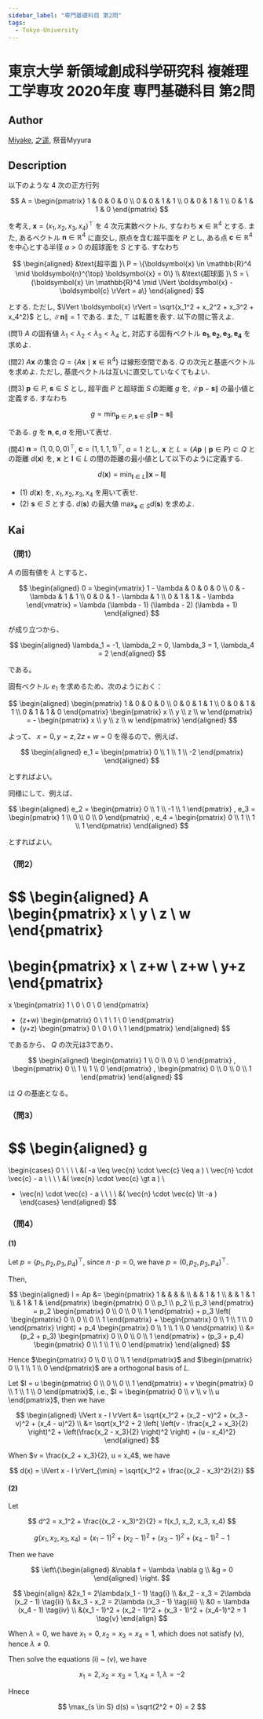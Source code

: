 ```yaml
---
sidebar_label: "専門基礎科目 第2問"
tags:
  - Tokyo-University
---
```

# 東京大学 新領域創成科学研究科 複雑理工学専攻 2020年度 専門基礎科目 第2問

## **Author**
[Miyake](https://miyake.github.io/exams/index.html), [之遥](https://www.zhihu.com/people/zhao-yue-70-84), 祭音Myyura

## **Description**
以下のような 4 次の正方行列

$$
A = \begin{pmatrix}
1 & 0 & 0 & 0 \\
0 & 0 & 1 & 1 \\
0 & 0 & 1 & 1 \\
0 & 1 & 1 & 0
\end{pmatrix}
$$

を考え, $\boldsymbol{x} = (x_1, x_2, x_3, x_4)^{\top}$ を 4 次元実数ベクトル, すなわち $\boldsymbol{x} \in \mathbb{R}^4$ とする.
また, あるベクトル $\boldsymbol{n} \in \mathbb{R}^4$ に直交し, 原点を含む超平面を $P$ とし, ある点 $\boldsymbol{c} \in \mathbb{R}^4$ を中心とする半径 $a > 0$ の超球面を $S$ とする.
すなわち

$$
\begin{aligned}
  &\text{超平面 }\  P = \{\boldsymbol{x} \in \mathbb{R}^4 \mid \boldsymbol{n}^{\top} \boldsymbol{x} = 0\} \\
  &\text{超球面 }\  S = \{\boldsymbol{x} \in \mathbb{R}^4 \mid \lVert \boldsymbol{x} - \boldsymbol{c} \rVert = a\}
\end{aligned}
$$

とする. ただし, $\lVert \boldsymbol{x} \rVert = \sqrt{x_1^2 + x_2^2 + x_3^2 + x_4^2}$ とし, $\lVert \boldsymbol{n} \rVert = 1$ である.
また, $\top$ は転置を表す. 以下の間に答えよ.

(問1) $A$ の固有値 $\lambda_1 < \lambda_2 < \lambda_3 < \lambda_4$ と, 対応する固有ベクトル $\boldsymbol{e_1}, \boldsymbol{e_2}, \boldsymbol{e_3}, \boldsymbol{e_4}$ を求めよ.

(間2) $A \boldsymbol{x}$ の集合 $Q = \{A \boldsymbol{x} \mid \boldsymbol{x} \in \mathbb{R}^4\}$ は線形空間である.
$Q$ の次元と基底ベクトルを求めよ.
ただし, 基底ベクトルは互いに直交していなくてもよい.

(問3) $\boldsymbol{p} \in P$, $\boldsymbol{s} \in S$ とし, 超平面 $P$ と超球面 $S$ の距離 $g$ を, $\lVert \boldsymbol{p} - \boldsymbol{s} \rVert$ の最小値と定義する. すなわち

$$
g = \min_{\boldsymbol{p} \in P, \boldsymbol{s} \in S} \lVert \boldsymbol{p} - \boldsymbol{s} \rVert
$$

である. $g$ を $\boldsymbol{n}, \boldsymbol{c}, a$ を用いて表せ.


(間4) $\boldsymbol{n} = (1, 0, 0, 0)^{\top}$, $\boldsymbol{c} = (1, 1, 1, 1)^{\top}$, $a=1$ とし, $\boldsymbol{x}$ と $L=\{A \boldsymbol{p} \mid \boldsymbol{p} \in P\} \subset Q$ との距離 $d(\boldsymbol{x})$ を, $\boldsymbol{x}$ と $\boldsymbol{l} \in L$ の間の距離の最小値として以下のように定義する.

$$
d(\boldsymbol{x}) = \min_{\boldsymbol{l} \in L} \lVert \boldsymbol{x} - \boldsymbol{l} \rVert
$$

- (1) $d(\boldsymbol{x})$ を, $x_1, x_2, x_3, x_4$ を用いて表せ.
- (2) $\boldsymbol{s} \in S$ とする. $d(\boldsymbol{s})$ の最大値 $\max_{\boldsymbol{s} \in S} d(\boldsymbol{s})$ を求めよ.


## **Kai**
### （問1）
$A$ の固有値を $\lambda$ とすると、

$$
\begin{aligned}
0 =
\begin{vmatrix}
1 - \lambda & 0 & 0 & 0 \\
0 & - \lambda & 1 & 1 \\
0 & 0 & 1 - \lambda & 1 \\
0 & 1 & 1 & - \lambda
\end{vmatrix}
= \lambda (\lambda - 1) (\lambda - 2) (\lambda + 1)
\end{aligned}
$$

が成り立つから、

$$
\begin{aligned}
\lambda_1 = -1,
\lambda_2 = 0,
\lambda_3 = 1,
\lambda_4 = 2
\end{aligned}
$$

である。

固有ベクトル $e_1$ を求めるため、次のようにおく：

$$
\begin{aligned}
\begin{pmatrix}
1 & 0 & 0 & 0 \\
0 & 0 & 1 & 1 \\
0 & 0 & 1 & 1 \\
0 & 1 & 1 & 0
\end{pmatrix}
\begin{pmatrix} x \\ y \\ z \\ w \end{pmatrix}
= -
\begin{pmatrix} x \\ y \\ z \\ w \end{pmatrix}
\end{aligned}
$$

よって、 $x=0, y=z, 2z+w=0$ を得るので、例えば、

$$
\begin{aligned}
e_1 =
\begin{pmatrix} 0 \\ 1 \\ 1 \\ -2 \end{pmatrix}
\end{aligned}
$$

とすればよい。

同様にして、例えば、

$$
\begin{aligned}
e_2 = \begin{pmatrix} 0 \\ 1 \\ -1 \\ 1 \end{pmatrix}
,
e_3 = \begin{pmatrix} 1 \\ 0 \\ 0 \\ 0 \end{pmatrix}
,
e_4 = \begin{pmatrix} 0 \\ 1 \\ 1 \\ 1 \end{pmatrix}
\end{aligned}
$$

とすればよい。

### （問2）

$$
\begin{aligned}
A \begin{pmatrix} x \\ y \\ z \\ w \end{pmatrix}
=
\begin{pmatrix} x \\ z+w \\ z+w \\ y+z \end{pmatrix}
=
x \begin{pmatrix} 1 \\ 0 \\ 0 \\ 0 \end{pmatrix}
+ (z+w) \begin{pmatrix} 0 \\ 1 \\ 1 \\ 0 \end{pmatrix}
+ (y+z) \begin{pmatrix} 0 \\ 0 \\ 0 \\ 1 \end{pmatrix}
\end{aligned}
$$

であるから、 $Q$ の次元は3であり、

$$
\begin{aligned}
\begin{pmatrix} 1 \\ 0 \\ 0 \\ 0 \end{pmatrix}
,
\begin{pmatrix} 0 \\ 1 \\ 1 \\ 0 \end{pmatrix}
,
\begin{pmatrix} 0 \\ 0 \\ 0 \\ 1 \end{pmatrix}
\end{aligned}
$$

は $Q$ の基底となる。

### （問3）

$$
\begin{aligned}
g
=
\begin{cases}
0 \ \ \ \ &( -a \leq \vec{n} \cdot \vec{c} \leq a )
\\
\vec{n} \cdot \vec{c} - a \ \ \ \ &( \vec{n} \cdot \vec{c} \gt a )
\\
- \vec{n} \cdot \vec{c} - a \ \ \ \ &( \vec{n} \cdot \vec{c} \lt -a )
\end{cases}
\end{aligned}
$$

### （問4）
#### (1)
Let $p = (p_1, p_2, p_3, p_4)^{\top}$, since $n \cdot p = 0$, we have $p = (0, p_2, p_3, p_4)^{\top}$.

Then,

$$
\begin{aligned}
  l = Ap &= \begin{pmatrix}
    1 & & & & \\
    & & 1 & 1 \\
    & & 1 & 1 \\
    & 1 & 1 &
  \end{pmatrix}
  \begin{pmatrix}
    0 \\
    p_1 \\
    p_2 \\
    p_3 
  \end{pmatrix} = p_2 \begin{pmatrix}
    0 \\ 0 \\ 0 \\ 1
  \end{pmatrix} + p_3 \left( \begin{pmatrix}
    0 \\ 0 \\ 0 \\ 1
  \end{pmatrix} + \begin{pmatrix}
    0 \\ 1 \\ 1 \\ 0
  \end{pmatrix} \right) + p_4 \begin{pmatrix}
    0 \\ 1 \\ 1 \\ 0
  \end{pmatrix} \\
  &= (p_2 + p_3) \begin{pmatrix}
    0 \\ 0 \\ 0 \\ 1
  \end{pmatrix} + (p_3 + p_4) \begin{pmatrix} 0 \\ 1 \\ 1 \\ 0 \end{pmatrix}
\end{aligned}
$$

Hence $\begin{pmatrix}
  0 \\ 0 \\ 0 \\ 1
\end{pmatrix}$ and $\begin{pmatrix}
  0 \\ 1 \\ 1 \\ 0
\end{pmatrix}$ are a orthogonal basis of $L$.

Let $l = u \begin{pmatrix} 0 \\ 0 \\ 0 \\ 1 \end{pmatrix} + v \begin{pmatrix} 0 \\ 1 \\ 1 \\ 0 \end{pmatrix}$, i.e., $l = \begin{pmatrix} 0 \\ v \\ v \\ u \end{pmatrix}$, then we have

$$
\begin{aligned}
  \lVert x - l \rVert &= \sqrt{x_1^2 + (x_2 - v)^2 + (x_3 - v)^2 + (x_4 - u)^2} \\
  &= \sqrt{x_1^2 + 2 \left( \left(v - \frac{x_2 + x_3}{2} \right)^2 + \left(\frac{x_2 - x_3}{2} \right)^2 \right) + (u - x_4)^2}
\end{aligned}
$$

When $v = \frac{x_2 + x_3}{2}, u = x_4$, we have

$$
d(x) = \lVert x - l \rVert_{\min} = \sqrt{x_1^2 + \frac{(x_2 - x_3)^2}{2}}
$$

#### (2)
Let

$$
d^2 = x_1^2 + \frac{(x_2 - x_3)^2}{2} = f(x_1, x_2, x_3, x_4)
$$

$$
g(x_1, x_2, x_3, x_4) = (x_1 - 1)^2 + (x_2 - 1)^2 + (x_3 - 1)^2 + (x_4-1)^2 - 1
$$

Then we have

$$
\left\{\begin{aligned}
  &\nabla f = \lambda \nabla g \\
  &g = 0
\end{aligned} \right.
$$

$$
\begin{align}
  &2x_1 = 2\lambda(x_1 - 1)  \tag{i} \\
  &x_2 - x_3 = 2\lambda (x_2 - 1)  \tag{ii} \\
  &x_3 - x_2 = 2\lambda (x_3 - 1) \tag{iii} \\
  &0 = \lambda (x_4 - 1) \tag{iv} \\
  &(x_1 - 1)^2 + (x_2 - 1)^2 + (x_3 - 1)^2 + (x_4-1)^2 = 1 \tag{v}
\end{align}
$$

When $\lambda = 0$, we have $x_1 = 0, x_2 = x_3 = x_4 = 1$, which does not satisfy (v), hence $\lambda \neq 0$.

Then solve the equations (i) ~ (v), we have

$$
x_1 = 2, x_2 = x_3 = 1, x_4 = 1, \lambda = -2
$$

Hnece

$$
\max_{s \in S} d(s) = \sqrt{2^2 + 0} = 2
$$